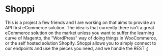 # Shoppi

This is a project a few friends and I are working on that aims to provide an API first eCommerce solution. The idea is that currently there isn't a great eCommerce solution on the market unless you want to suffer the learning curve of Magento, the "WordPress" way of doing things in WooCommerce, or the self hosted solution Shopify. Shoppi allows you to simply connect to our endpoints and use the pieces you need, and we handle the REST ;)

